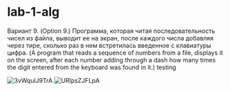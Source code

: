 # lab-1-alg
Вариант 9.
(Option 9.)
Программа, которая читая последовательность чисел из файла, выводит ее на экран, после каждого числа добавляя через тире, сколько раз в нем встретилась введенное с клавиатуры цифра.
(A program that reads a sequence of numbers from a file, displays it on the screen, after each number adding through a dash how many times the digit entered from the keyboard was found in it.)
testing

![3vWqulJ9TrA](https://user-images.githubusercontent.com/99386386/157183409-a278cfda-1fef-4850-812f-a18880e3f9e6.jpg)
![URlpsZJFLpA](https://user-images.githubusercontent.com/99386386/157183425-297e628c-6661-4f65-9141-a46cb058ae40.jpg)
